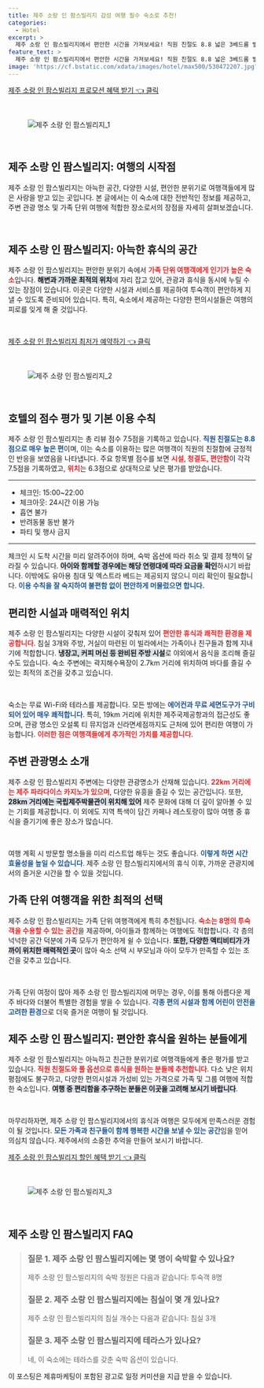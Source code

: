```yaml
---
title: 제주 소랑 인 팜스빌리지 감성 여행 필수 숙소로 추천!
categories:
  - Hotel
excerpt: >
  제주 소랑 인 팜스빌리지에서 편안한 시간을 가져보세요! 직원 친절도 8.8 넓은 3베드룸 빌라와 테라스 무료 WiFi까지 갖춘 숙소입니다. 즐길 거리와 편리한 시설이 가득해 가족 단위 여행객에게 제격입니다!
feature_text: >
  제주 소랑 인 팜스빌리지에서 편안한 시간을 가져보세요! 직원 친절도 8.8 넓은 3베드룸 빌라와 테라스 무료 WiFi까지 갖춘 숙소입니다. 즐길 거리와 편리한 시설이 가득해 가족 단위 여행객에게 제격입니다!
image: 'https://cf.bstatic.com/xdata/images/hotel/max500/530472207.jpg?k=e2089f87f022168420e29dfdb988abfeb6b244db2e9fe16dec10a27321218858&o=&hp=1'
---
```


<p><a class="modoo-button" href="https://tinyurl.com/29l67fwa" rel="nofollow noopener">제주 소랑 인 팜스빌리지 프로모션 혜택 받기 👈 클릭</a></p><br/>
<figure class="image"><img alt="제주 소랑 인 팜스빌리지_1" src="https://cf.bstatic.com/xdata/images/hotel/max1024x768/530472206.jpg?k=af8d6bf42ef0bab3510cf8616f586c4ac1525af4b18924f9a4ee8f511df45df8&amp;o=&amp;hp=1"/></figure><br/>

<h2 data-ke-size="size26" id="제주_소랑_인_팜스빌리지_목차">제주 소랑 인 팜스빌리지: 여행의 시작점</h2>
<p data-ke-size="size16">제주 소랑 인 팜스빌리지는 아늑한 공간, 다양한 시설, 편안한 분위기로 여행객들에게 많은 사랑을 받고 있는 곳입니다. 본 글에서는 이 숙소에 대한 전반적인 정보를 제공하고, 주변 관광 명소 및 가족 단위 여행에 적합한 장소로서의 장점을 자세히 살펴보겠습니다.</p>
<p data-ke-size="size16"> </p>
<h2 data-ke-size="size23" id="숙소_소개">제주 소랑 인 팜스빌리지: 아늑한 휴식의 공간</h2>
<p data-ke-size="size16">제주 소랑 인 팜스빌리지는 편안한 분위기 속에서 <b><span style="color: #ee2323;">가족 단위 여행객에게 인기가 높은 숙소</span></b>입니다. <b><span style="background-color: #21538527;">해변과 가까운 최적의 위치</span></b>에 자리 잡고 있어, 관광과 휴식을 동시에 누릴 수 있는 장점이 있습니다. 이곳은 다양한 시설과 서비스를 제공하여 투숙객이 편안하게 지낼 수 있도록 준비되어 있습니다. 특히, 숙소에서 제공하는 다양한 편의시설들은 여행의 피로를 잊게 해 줄 것입니다.</p>
<p data-ke-size="size16"> </p>
<p><a class="modoo-button" href="https://tinyurl.com/29l67fwa" rel="nofollow noopener">제주 소랑 인 팜스빌리지 최저가 예약하기 👈 클릭</a></p><br/>
<figure class="image"><img alt="제주 소랑 인 팜스빌리지_2" src="https://cf.bstatic.com/xdata/images/hotel/max500/530472207.jpg?k=e2089f87f022168420e29dfdb988abfeb6b244db2e9fe16dec10a27321218858&amp;o=&amp;hp=1"/></figure><br/>
<h2 data-ke-size="size23" id="호텔_이용_정보">호텔의 점수 평가 및 기본 이용 수칙</h2>
<p data-ke-size="size16">제주 소랑 인 팜스빌리지는 총 리뷰 점수 7.5점을 기록하고 있습니다. <b><span style="color: #1a5490;">직원 친절도는 8.8점으로 매우 높은 편</span></b>이며, 이는 숙소를 이용하는 많은 여행객이 직원의 친절함에 긍정적인 반응을 보였음을 나타냅니다. 주요 항목별 점수를 보면 <b><span style="color: #ee2323;">시설, 청결도, 편안함</span></b>이 각각 7.5점을 기록하였고, <b><span style="color: #ee2323;">위치</span></b>는 6.3점으로 상대적으로 낮은 평가를 받았습니다.</p>
<hr contenteditable="false" data-ke-style="style5" data-ke-type="horizontalRule"/>
<ul data-ke-list-type="disc" style="list-style-type: disc;">
<li>체크인: 15:00~22:00</li>
<li>체크아웃: 24시간 이용 가능</li>
<li>흡연 불가</li>
<li>반려동물 동반 불가</li>
<li>파티 및 행사 금지</li>
</ul>
<hr contenteditable="false" data-ke-style="style5" data-ke-type="horizontalRule"/>
<p data-ke-size="size16">체크인 시 도착 시간을 미리 알려주어야 하며, 숙박 옵션에 따라 취소 및 결제 정책이 달라질 수 있습니다. <b><span style="background-color: #21538527;">아이와 함께할 경우에는 해당 연령대에 따라 요금을 확인</span></b>하시기 바랍니다. 이밖에도 유아용 침대 및 엑스트라 베드는 제공되지 않으니 미리 확인이 필요합니다. <b><span style="color: #1a5490;">이용 수칙을 잘 숙지하여 불편함 없이 편안하게 머물렀으면 합니다.</span></b></p>
<h2 data-ke-size="size23" id="숙소_시설_및_위치">편리한 시설과 매력적인 위치</h2>
<p data-ke-size="size16">제주 소랑 인 팜스빌리지는 다양한 시설이 갖춰져 있어 <b><span style="color: #ee2323;">편안한 휴식과 쾌적한 환경을 제공합니다</span></b>. 침실 3개와 주방, 거실이 마련된 이 빌라에서는 가족이나 친구들과 함께 지내기에 적합합니다. <b><span style="background-color: #21538527;">냉장고, 커피 머신 등 완비된 주방 시설</span></b>로 야외에서 음식을 조리해 즐길 수도 있습니다. 숙소 주변에는 곽지해수욕장이 2.7km 거리에 위치하여 바다를 즐길 수 있는 최적의 조건을 갖추고 있습니다.</p>
<p data-ke-size="size16"> </p>
<p data-ke-size="size16">숙소는 무료 Wi-Fi와 테라스를 제공합니다. 모든 방에는 <b><span style="color: #1a5490;">에어컨과 무료 세면도구가 구비되어 있어 매우 쾌적합니다</span></b>. 특히, 19km 거리에 위치한 제주국제공항과의 접근성도 좋으며, 관광 명소인 오설록 티 뮤지엄과 신라면세점까지도 근처에 있어 편리한 여행이 가능합니다. <b><span style="color: #ee2323;">이러한 점은 여행객들에게 추가적인 가치를 제공합니다</span></b>.</p>
<h2 data-ke-size="size23" id="주변_관광명소">주변 관광명소 소개</h2>
<p data-ke-size="size16">제주 소랑 인 팜스빌리지 주변에는 다양한 관광명소가 산재해 있습니다. <b><span style="color: #ee2323;">22km 거리에는 제주 파라다이스 카지노가 있으며</span></b>, 다양한 유흥을 즐길 수 있는 공간입니다. 또한, <b><span style="background-color: #21538527;">28km 거리에는 국립제주박물관이 위치해 있어</span></b> 제주 문화에 대해 더 깊이 알아볼 수 있는 기회를 제공합니다. 이 외에도 지역 특색이 담긴 카페나 레스토랑이 많아 여행 중 휴식을 즐기기에 좋은 장소가 많습니다.</p>
<p data-ke-size="size16"> </p>
<p data-ke-size="size16">여행 계획 시 방문할 명소들을 미리 리스트업 해두는 것도 좋습니다. <b><span style="color: #1a5490;">이렇게 하면 시간 효율성을 높일 수 있습니다</span></b>. 제주 소랑 인 팜스빌리지에서의 휴식 이후, 가까운 관광지에서의 즐거운 시간을 할 수 있을 것입니다.</p>
<h2 data-ke-size="size23" id="가족_여행추천">가족 단위 여행객을 위한 최적의 선택</h2>
<p data-ke-size="size16">제주 소랑 인 팜스빌리지는 가족 단위 여행객에게 특히 추천됩니다. <b><span style="color: #ee2323;">숙소는 8명의 투숙객을 수용할 수 있는 공간</span></b>을 제공하며, 아이들과 함께하는 여행에도 적합합니다. 각 층의 넉넉한 공간 덕분에 가족 모두가 편안하게 쉴 수 있습니다. <b><span style="background-color: #21538527;">또한, 다양한 액티비티가 가까이 위치한 매력적인 곳</span></b>이 많아 숙소 선택 시 부모님과 아이 모두가 만족할 수 있는 조건을 갖추고 있습니다.</p>
<p data-ke-size="size16"> </p>
<p data-ke-size="size16">가족 단위 여정이 많아 제주 소랑 인 팜스빌리지에 머무는 경우, 이를 통해 아름다운 제주 바다와 더불어 특별한 경험을 쌓을 수 있습니다. <b><span style="color: #1a5490;">각종 편의 시설과 함께 어린이 안전을 고려한 환경</span></b>으로 더욱 즐거운 여행이 될 것입니다.</p>
<h2 data-ke-size="size23" id="결론과_추천">제주 소랑 인 팜스빌리지: 편안한 휴식을 원하는 분들에게</h2>
<p data-ke-size="size16">제주 소랑 인 팜스빌리지는 아늑하고 친근한 분위기로 여행객들에게 좋은 평가를 받고 있습니다. <b><span style="color: #ee2323;">직원 친절도와 풀 옵션으로 휴식을 원하는 분들께 추천합니다</span></b>. 다소 낮은 위치 평점에도 불구하고, 다양한 편의시설과 가성비 있는 가격으로 가족 및 그룹 여행에 적합한 숙소입니다. <b><span style="background-color: #21538527;">여행 중 편리함을 추구하는 분들은 이곳을 고려해 보시기 바랍니다</span></b>.</p>
<p data-ke-size="size16"> </p>
<p data-ke-size="size16">마무리하자면, 제주 소랑 인 팜스빌리지에서의 휴식과 여행은 모두에게 만족스러운 경험이 될 것입니다. <b><span style="color: #1a5490;">모든 가족과 친구들이 함께 행복한 시간을 보낼 수 있는 공간</span></b>임을 믿어 의심치 않습니다. 제주에서의 소중한 추억을 만들어 보시기 바랍니다.</p>

<p><a class="modoo-button" href="https://tinyurl.com/29l67fwa" rel="nofollow noopener">제주 소랑 인 팜스빌리지 할인 혜택 받기 👈 클릭</a></p><br>

<figure class="image"><img src="https://cf.bstatic.com/xdata/images/hotel/max500/530472194.jpg?k=dbe8b58b459a23dbfe7da027aaead0704c1f84d3a1ed84914c6b4408fafe314c&o=&hp=1" alt="제주 소랑 인 팜스빌리지_3"></figure><br>
<h2 id="제주 소랑 인 팜스빌리지_FAQ">제주 소랑 인 팜스빌리지 FAQ</h2>
<div itemscope="" itemtype="https://schema.org/FAQPage"> 
<blockquote> 
<div itemscope="" itemprop="mainEntity" itemtype="https://schema.org/Question"> 
<h3 id="질문_1" itemprop="name">질문 1. 제주 소랑 인 팜스빌리지에는 몇 명이 숙박할 수 있나요?</h3> 
<div itemscope="" itemprop="acceptedAnswer" itemtype="https://schema.org/Answer"> 
<span itemprop="text"> 
<p>제주 소랑 인 팜스빌리지의 숙박 정원은 다음과 같습니다: 투숙객 8명</p> 
</span> 
</div> 
</div> 

<div itemscope="" itemprop="mainEntity" itemtype="https://schema.org/Question"> 
<h3 id="질문_2" itemprop="name">질문 2. 제주 소랑 인 팜스빌리지에는 침실이 몇 개 있나요?</h3> 
<div itemscope="" itemprop="acceptedAnswer" itemtype="https://schema.org/Answer"> 
<span itemprop="text"> 
<p>제주 소랑 인 팜스빌리지의 침실 개수는 다음과 같습니다: 침실 3개</p> 
</span> 
</div> 
</div> 

<div itemscope="" itemprop="mainEntity" itemtype="https://schema.org/Question"> 
<h3 id="질문_3" itemprop="name">질문 3. 제주 소랑 인 팜스빌리지에 테라스가 있나요?</h3> 
<div itemscope="" itemprop="acceptedAnswer" itemtype="https://schema.org/Answer"> 
<span itemprop="text"> 
<p>네, 이 숙소에는 테라스를 갖춘 숙박 옵션이 있습니다.</p> 
</span> 
</div> 
</div> 
</blockquote> 
</div><p>이 포스팅은 제휴마케팅이 포함된 광고로 일정 커미션을 지급 받을 수 있습니다.</p>

